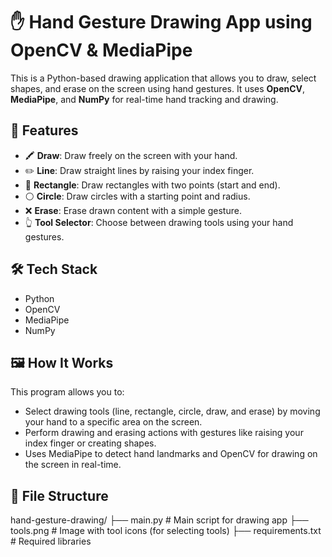 # ✋ Hand Gesture Drawing App using OpenCV & MediaPipe

This is a Python-based drawing application that allows you to draw, select shapes, and erase on the screen using hand gestures. It uses **OpenCV**, **MediaPipe**, and **NumPy** for real-time hand tracking and drawing.

## 📌 Features

- 🖍️ **Draw**: Draw freely on the screen with your hand.
- ✏️ **Line**: Draw straight lines by raising your index finger.
- 🔲 **Rectangle**: Draw rectangles with two points (start and end).
- ⚪ **Circle**: Draw circles with a starting point and radius.
- ❌ **Erase**: Erase drawn content with a simple gesture.
- 👆 **Tool Selector**: Choose between drawing tools using your hand gestures.

## 🛠️ Tech Stack

- Python
- OpenCV
- MediaPipe
- NumPy

## 🖼️ How It Works

This program allows you to:

- Select drawing tools (line, rectangle, circle, draw, and erase) by moving your hand to a specific area on the screen.
- Perform drawing and erasing actions with gestures like raising your index finger or creating shapes.
- Uses MediaPipe to detect hand landmarks and OpenCV for drawing on the screen in real-time.

## 📂 File Structure

hand-gesture-drawing/ ├── main.py # Main script for drawing app ├── tools.png # Image with tool icons (for selecting tools) ├── requirements.txt # Required libraries
